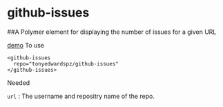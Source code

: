# github-issues

##A Polymer element for displaying the number of issues for a given URL

[demo](http://jsbin.com/roderuzesu/edit?html,output)
To use 
```
<github-issues
  repo="tonyedwardspz/github-issues"
</github-issues>
```

Needed

```url``` : The username and repositry name of the repo.
